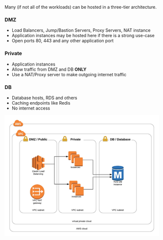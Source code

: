 Many (if not all of the workloads) can be hosted in a three-tier architecture.

### DMZ
  - Load Balancers, Jump/Bastion Servers, Proxy Servers, NAT instance
  - Application instances may be hosted here if there is a strong use-case
  - Open ports 80, 443 and any other application port

### Private
  - Application instances
  - Allow traffic from DMZ and DB **ONLY**
  - Use a NAT/Proxy server to make outgoing internet traffic

### DB
  - Database hosts, RDS and others
  - Caching endpoints like Redis
  - No internet access

![Three-tier diagram](https://github.com/johnalvero/AWS-Playbook/blob/master/images/thee-tier-sample.jpeg)

